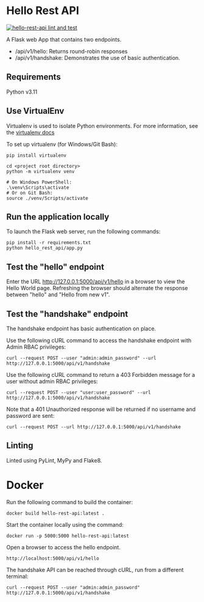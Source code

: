 # Hello Rest API

[![hello-rest-api lint and test](https://github.com/james-flynn-ie/hello-rest-api/actions/workflows/main.yml/badge.svg)](https://github.com/james-flynn-ie/hello-rest-api/actions/workflows/main.yml)

A Flask web App that contains two endpoints.

- /api/v1/hello: Returns round-robin responses
- /api/v1/handshake: Demonstrates the use of basic authentication.

## Requirements

Python v3.11

## Use VirtualEnv

Virtualenv is used to isolate Python environments. For more information, see the [virtualenv docs](https://virtualenv.pypa.io/en/stable/)

To set up virtualenv (for Windows/Git Bash):

```
pip install virtualenv

cd <project root directory>
python -m virtualenv venv

# On Windows PowerShell:
.\venv\Scripts\activate
# Or on Git Bash:
source ./venv/Scripts/activate
```

## Run the application locally

To launch the Flask web server, run the following commands:

```
pip install -r requirements.txt
python hello_rest_api/app.py
```

## Test the "hello" endpoint

Enter the URL http://127.0.0.1:5000/api/v1/hello in a browser to view the Hello World page. 
Refreshing the browser should alternate the response between "hello" and "Hello from new v1".

## Test the "handshake" endpoint

The handshake endpoint has basic authentication on place.

Use the following cURL command to access the handshake endpoint with Admin RBAC privileges:

```
curl --request POST --user "admin:admin_password" --url http://127.0.0.1:5000/api/v1/handshake
```


Use the following cURL command to return a 403 Forbidden message for a user without admin RBAC privileges:

```
curl --request POST --user "user:user_password" --url http://127.0.0.1:5000/api/v1/handshake
```

Note that a 401 Unauthorized response will be returned if no username and password are sent:

```
curl --request POST --url http://127.0.0.1:5000/api/v1/handshake
```

## Linting

Linted using PyLint, MyPy and Flake8.

# Docker

Run the following command to build the container:

```
docker build hello-rest-api:latest .
```

Start the container locally using the command:

```
docker run -p 5000:5000 hello-rest-api:latest
```

Open a browser to access the hello endpoint.
```
http://localhost:5000/api/v1/hello
```

The handshake API can be reached through cURL, run from a different terminal:
```
curl --request POST --user "admin:admin_password" http://127.0.0.1:5000/api/v1/handshake 
```
